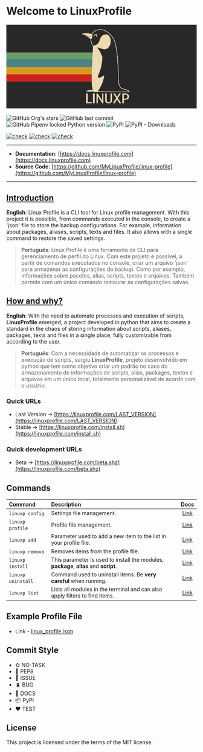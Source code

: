 # Welcome to LinuxProfile

<img src="https://github.com/MyLinuxProfile/linux-profile/blob/master/docs/linuxp.png?raw=true">

![GitHub Org's stars](https://img.shields.io/github/stars/MyLinuxProfile?label=LinuxProfile&style=flat-square)
![GitHub last commit](https://img.shields.io/github/last-commit/MyLinuxProfile/linux-profile?style=flat-square)
![GitHub Pipenv locked Python version](https://img.shields.io/github/pipenv/locked/python-version/MyLinuxProfile/linux-profile?style=flat-square)
![PyPI](https://img.shields.io/pypi/v/linuxp)
![PyPI - Downloads](https://img.shields.io/pypi/dm/linuxp?style=flat-square)

[![check](https://github.com/MyLinuxProfile/linux-profile/actions/workflows/python-publish-pypi.yml/badge.svg)](https://github.com/MyLinuxProfile/linux-profile/actions/workflows/python-publish-pypi.yml)
[![check](https://github.com/MyLinuxProfile/linux-profile/actions/workflows/python-publish-pypi-test.yml/badge.svg)](https://github.com/MyLinuxProfile/linux-profile/actions/workflows/python-publish-pypi-test.yml)
[![check](https://github.com/MyLinuxProfile/linux-profile/actions/workflows/python-app-test.yml/badge.svg)](https://github.com/MyLinuxProfile/linux-profile/actions/workflows/python-app-test.yml)

---

- **Documentation**: [https://docs.linuxprofile.com](https://docs.linuxprofile.com)
- **Source Code**: [https://github.com/MyLinuxProfile/linux-profile](https://github.com/MyLinuxProfile/linux-profile)

---

## [Introduction](https://docs.linuxprofile.com/)

**English**: Linux Profile is a CLI tool for Linux profile management. With this project it is possible, from commands executed in the console, to create a 'json' file to store the backup configurations. For example, information about packages, aliases, scripts, texts and files. It also allows with a single command to restore the saved settings.

> **Português**: Linux Profile é uma ferramenta de CLI para gerenciamento de perfil do Linux. Com este projeto é possível, a partir de comandos executados no console, criar um arquivo 'json' para armazenar as configurações de backup. Como por exemplo,  informações sobre pacotes, alias, scripts, textos e arquivos. Também permite com um único comando restaurar as configurações salvas.

## [How and why?](https://docs.linuxprofile.com/)

**English**: With the need to automate processes and execution of scripts, **LinuxProfile** emerged, a project developed in python that aims to create a standard in the chaos of storing information about scripts, aliases, packages, texts and files in a single place, fully customizable from according to the user.

> **Português**: Com a necessidade de automatizar os processos e execução de scripts, surgiu **LinuxProfile**, projeto desenvolvido em python que tem como objetivo criar um padrão no caos do armazenamento de informações de scripts, alias, packages, textos e arquivos em um único local, totalmente personalizável de acordo com o usuário.

### Quick URLs
- Last Version -> [https://linuxprofile.com/LAST_VERSION](https://linuxprofile.com/LAST_VERSION)
- Stable -> [https://linuxprofile.com/install.sh](https://linuxprofile.com/install.sh)

### Quick development URLs
- Beta -> [https://linuxprofile.com/beta.shz](https://linuxprofile.com/beta.shz)

## Commands

| Command               | Description                                                                           | Docs                                   |
|:--------------------- |:------------------------------------------------------------------------------------- | :------------------------------------: | 
| ``linuxp config``     | Settings file management.                                                             | [Link](https://docs.linuxprofile.com/nav/commands/config/) |
| ``linuxp profile``    | Profile file management.                                                              | [Link](https://docs.linuxprofile.com/nav/commands/profile/) |
| ``linuxp add``        | Parameter used to add a new item to the list in your profile file.                    | [Link](https://docs.linuxprofile.com/nav/commands/add/) |
| ``linuxp remove``     | Removes items from the profile file.                                                  | [Link](https://docs.linuxprofile.com/nav/commands/remove/) |
| ``linuxp install``    | This parameter is used to install the modules, **package**, **alias** and **script**. | [Link](https://docs.linuxprofile.com/nav/commands/install/) |
| ``linuxp uninstall``  | Command used to uninstall items. Be **very careful** when running.                    | [Link](https://docs.linuxprofile.com/nav/commands/uninstall/) |
| ``linuxp list``       | Lists all modules in the terminal and can also apply filters to find items.           | [Link](https://docs.linuxprofile.com/nav/commands/list/) |


## Example Profile File

- Link - [linux_profile.json](https://linuxprofile.com/linux_profile.json)

## Commit Style
- ⚙️ NO-TASK
- 📝 PEP8
- 📌 ISSUE
- 🪲 BUG
- 📘 DOCS
- 📦 PyPI
- ❤️️ TEST

## License

This project is licensed under the terms of the MIT license.
